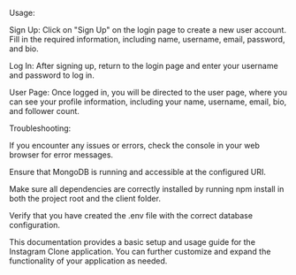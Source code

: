 Usage:

Sign Up: Click on "Sign Up" on the login page to create a new user account. Fill in the required information, including name, username, email, password, and bio.

Log In: After signing up, return to the login page and enter your username and password to log in.

User Page: Once logged in, you will be directed to the user page, where you can see your profile information, including your name, username, email, bio, and follower count.

Troubleshooting:

If you encounter any issues or errors, check the console in your web browser for error messages.

Ensure that MongoDB is running and accessible at the configured URI.

Make sure all dependencies are correctly installed by running npm install in both the project root and the client folder.

Verify that you have created the .env file with the correct database configuration.

This documentation provides a basic setup and usage guide for the Instagram Clone application. You can further customize and expand the functionality of your application as needed.